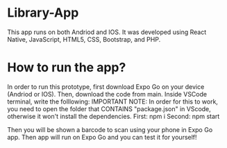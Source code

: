 # Library-App
This app runs on both Andriod and IOS. It was developed using React Native, JavaScript, HTML5, CSS, Bootstrap, and PHP.

# How to run the app?
In order to run this prototype, first download Expo Go on your device (Andriod or IOS). Then, download the code from main. Inside VSCode terminal, write the folllowing: 
IMPORTANT NOTE: In order for this to work, you need to open the folder that CONTAINS "package.json" in VScode, otherwise it won't install the dependencies. 
First: npm i
Second: npm start

Then you will be shown a barcode to scan using your phone in Expo Go app. 
Then app will run on Expo Go and you can test it for yourself!






